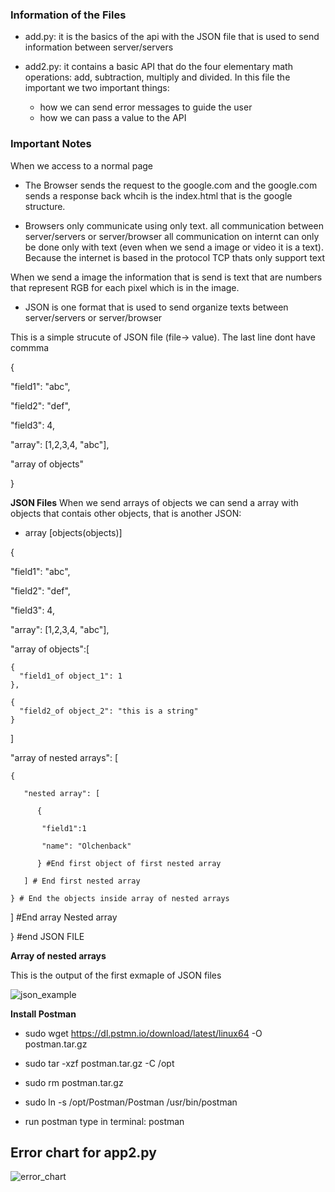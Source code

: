 ### Information of the Files

- add.py: it is the basics of the api with the JSON file that is used to send information between server/servers

- add2.py: it contains a basic API that do the four elementary math operations: add, subtraction, multiply and divided. In this file the important we two important things:
    - how we can send error messages to guide the user
    - how we can pass a value to the API


### Important Notes

When we access to a normal page 

- The Browser sends the request to the google.com and the google.com sends a response back whcih is the index.html that is the google structure.

- Browsers only communicate using only text. all communication between server/servers or server/browser all communication on internt can only be done only with text (even when we send a image or video it is a text). Because the internet is based in the protocol TCP thats only support text

When we send a image the information that is send is text that are numbers that represent RGB for each pixel which is in the image.

- JSON is one format that is used to send organize texts between server/servers or server/browser

This is a simple strucute of JSON file (file-> value). The last line dont have commma

{

  "field1": "abc",
  
  "field2": "def",
  
  "field3": 4,
  
  "array": [1,2,3,4, "abc"],
  
  "array of objects"
  
}


**JSON Files**
When we send arrays of objects we can send a array with objects that contais other objects, that is another JSON:

- array [objects(objects)]

{

  "field1": "abc",
  
  "field2": "def",
  
  "field3": 4,
  
  "array": [1,2,3,4, "abc"],
  
  "array of objects":[
    
    {
      "field1_of object_1": 1
    },
    
    {
      "field2_of object_2": "this is a string"
    }
    
  ]
  
  "array of nested arrays": [
    
    {
    
       "nested array": [
       
          {
          
           "field1":1
           
           "name": "Olchenback"
      
          } #End first object of first nested array
          
       ] # End first nested array
    
    } # End the objects inside array of nested arrays
   
    
    
  ] #End array Nested array
     
  
} #end JSON FILE


**Array of nested arrays**

This is the output of the first exmaple of JSON files

![json_example](https://user-images.githubusercontent.com/37953610/57933258-b2c1c300-78b4-11e9-9275-0772e6e6c225.png)

**Install Postman**

- sudo wget https://dl.pstmn.io/download/latest/linux64 -O postman.tar.gz

- sudo tar -xzf postman.tar.gz -C /opt

- sudo rm postman.tar.gz

- sudo ln -s /opt/Postman/Postman /usr/bin/postman

- run postman type in terminal: postman

## Error chart for app2.py

![error_chart](https://user-images.githubusercontent.com/37953610/57983413-7d021300-7a49-11e9-918b-2748b2c2929b.png)



